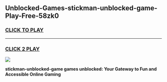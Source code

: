 
## Unblocked-Games-stickman-unblocked-game-Play-Free-58zk0
<h3>
<a href="https://premium76.site?title=stickman-unblocked-game&ref=23A">CLICK TO PLAY</a></h3>
<hr>

<h3>
<a href="https://premium76.site?title=stickman-unblocked-game&ref=23A">CLICK 2 PLAY</a>
  
</h3>

<a href="https://premium76.site?title=stickman-unblocked-game&ref=23A"><img src="https://clearcache.store/games.png"></a>


**stickman-unblocked-game games unblocked: Your Gateway to Fun and Accessible Online Gaming**
